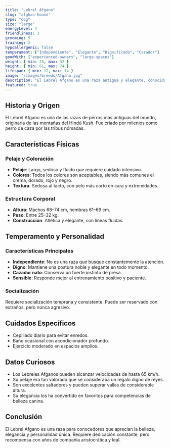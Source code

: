 ```yaml
---
title: "Lebrel Afgano"
slug: "afghan-hound"
type: "dog"
size: "large"
energyLevel: 4
friendliness: 3
grooming: 5
training: 2
hypoallergenic: false
temperament: ["Independiente", "Elegante", "Dignificado", "Cazador"]
goodWith: ["experienced-owners", "large-spaces"]
weight: { min: 25, max: 32 }
height: { min: 61, max: 74 }
lifespan: { min: 12, max: 14 }
image: "/images/breeds/Afgano.jpg"
description: "El Lebrel Afgano es una raza antigua y elegante, conocida por su pelaje sedoso y su naturaleza independiente."
featured: true
---
```


## Historia y Origen

El Lebrel Afgano es una de las razas de perros más antiguas del mundo, originaria de las montañas del Hindú Kush. Fue criado por milenios como perro de caza por las tribus nómadas.

## Características Físicas

### Pelaje y Coloración
- **Pelaje**: Largo, sedoso y fluido que requiere cuidado intensivo.
- **Colores**: Todos los colores son aceptables, siendo más comunes el crema, dorado, rojo y negro.
- **Textura**: Sedosa al tacto, con pelo más corto en cara y extremidades.

### Estructura Corporal
- **Altura**: Machos 68–74 cm, hembras 61–69 cm.
- **Peso**: Entre 25–32 kg.
- **Construcción**: Atlética y elegante, con líneas fluidas.

## Temperamento y Personalidad

### Características Principales
- **Independiente**: No es una raza que busque constantemente la atención.
- **Digno**: Mantiene una postura noble y elegante en todo momento.
- **Cazador nato**: Conserva un fuerte instinto de presa.
- **Sensible**: Responde mejor al entrenamiento positivo y paciente.

### Socialización
Requiere socialización temprana y consistente. Puede ser reservado con extraños, pero nunca agresivo.

## Cuidados Específicos

- Cepillado diario para evitar enredos.
- Baño ocasional con acondicionador profundo.
- Ejercicio moderado en espacios amplios.

## Datos Curiosos

- Los Lebreles Afganos pueden alcanzar velocidades de hasta 65 km/h.
- Su pelaje era tan valorado que se consideraba un regalo digno de reyes.
- Son excelentes saltadores y pueden superar vallas de considerable altura.
- Su elegancia los ha convertido en favoritos para competencias de belleza canina.

## Conclusión

El Lebrel Afgano es una raza para conocedores que aprecian la belleza, elegancia y personalidad única. Requiere dedicación constante, pero recompensa con años de compañía aristocrática y leal.
